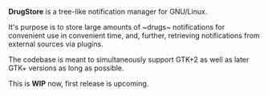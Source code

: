 **DrugStore** is a tree-like notification manager for GNU/Linux.

It's purpose is to store large amounts of ~drugs~ notifications for convenient use in convenient time, and, further, retrieving notifications from external sources via plugins.

The codebase is meant to simultaneously support GTK+2 as well as later GTK+ versions as long as possible.

This is **WIP** now, first release is upcoming.
